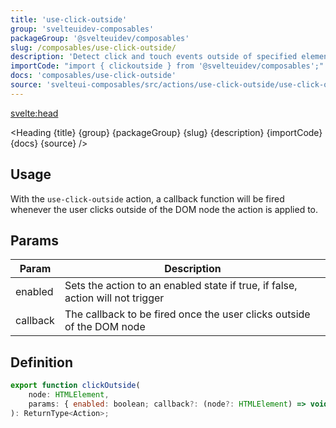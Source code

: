 ```yaml
---
title: 'use-click-outside'
group: 'svelteuidev-composables'
packageGroup: '@svelteuidev/composables'
slug: /composables/use-click-outside/
description: 'Detect click and touch events outside of specified element'
importCode: "import { clickoutside } from '@svelteuidev/composables';"
docs: 'composables/use-click-outside'
source: 'svelteui-composables/src/actions/use-click-outside/use-click-outside.ts'
---
```


<script lang='ts'>
	import { Demo, ComposableDemos } from '@svelteuidev/demos';
	import { Heading } from "$lib/components";
	import { base } from '$app/paths';
</script>

<svelte:head>

  <title>{title} - SvelteUI</title>
</svelte:head>

<Heading {title} {group} {packageGroup} {slug} {description} {importCode} {docs} {source} />

## Usage

With the `use-click-outside` action, a callback function will be fired whenever the user clicks outside of the DOM node the action is applied to.

<Demo demo={ComposableDemos.useClickOutsideDemo.usage} />

## Params

| Param    | Description                                                                    |
| -------- | ------------------------------------------------------------------------------ |
| enabled  | Sets the action to an enabled state if true, if false, action will not trigger |
| callback | The callback to be fired once the user clicks outside of the DOM node          |

## Definition

```js
export function clickOutside(
	node: HTMLElement,
	params: { enabled: boolean; callback?: (node?: HTMLElement) => void }
): ReturnType<Action>;
```
